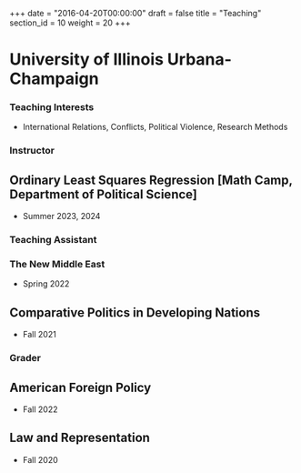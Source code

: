 +++
date = "2016-04-20T00:00:00"
draft = false
title = "Teaching"
section_id = 10
weight = 20
+++

# University of Illinois Urbana-Champaign

### Teaching Interests
- International Relations, Conflicts, Political Violence, Research Methods

### Instructor

## Ordinary Least Squares Regression [Math Camp, Department of Political Science]
- Summer 2023, 2024

### Teaching Assistant
### The New Middle East
- Spring 2022

## Comparative Politics in Developing Nations
- Fall 2021

### Grader
## American Foreign Policy
- Fall 2022

## Law and Representation
- Fall 2020

